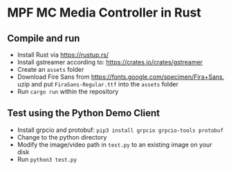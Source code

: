 MPF MC Media Controller in Rust
===============================

Compile and run
---------------

* Install Rust via https://rustup.rs/
* Install gstreamer according to: https://crates.io/crates/gstreamer
* Create an `assets` folder
* Download Fire Sans from https://fonts.google.com/specimen/Fira+Sans, uzip and put `FiraSans-Regular.ttf` into the `assets` folder
* Run `cargo run` within the repository

Test using the Python Demo Client
---------------------------------

* Install grpcio and protobuf: `pip3 install grpcio grpcio-tools protobuf`
* Change to the python directory
* Modify the image/video path in `test.py` to an existing image on your disk
* Run `python3 test.py`

